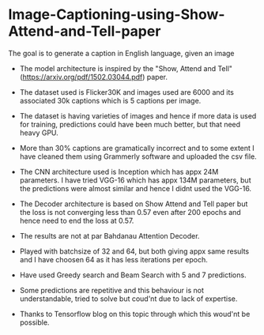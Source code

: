 # Image-Captioning-using-Show-Attend-and-Tell-paper
The goal is to generate a caption in English language, given an image

* The model architecture is inspired by the "Show, Attend and Tell" (https://arxiv.org/pdf/1502.03044.pdf) paper.

* The dataset used is Flicker30K and images used are 6000 and its associated 30k captions which is 5 captions per image.
* The dataset is having varieties of images and hence if more data is used for training, predictions could have been much better, but that need
  heavy GPU.
* More than 30% captions are gramatically incorrect and to some extent I have cleaned them using Grammerly software and uploaded the csv file.
* The CNN architecture used is Inception which has appx 24M parameters. I have tried VGG-16 which has appx 134M parameters, but the
  predictions were almost similar and hence I didnt used the VGG-16.
* The Decoder architecture is based on Show Attend and Tell paper but the loss is not converging less than 0.57 even after 200 epochs and
  hence need to end the loss at 0.57.
* The results are not at par Bahdanau Attention Decoder.
* Played with batchsize of 32 and 64, but both giving appx same results and I have choosen 64 as it has less iterations per epoch.
* Have used Greedy search and Beam Search with 5 and 7 predictions.
* Some predictions are repetitive and this behaviour is not understandable, tried to solve but coud'nt due to lack of expertise.
* Thanks to Tensorflow blog on this topic through which this woud'nt be possible.
